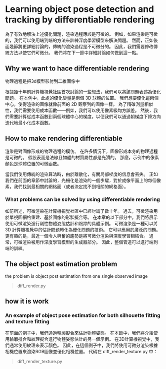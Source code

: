 # Learning object pose detection and tracking by differentiable rendering 
為了有效地解決上述優化問題，渲染過程應該是可微的。 例如，如果渲染是可微的，我們可以使用端到端的方法來訓練深度學習模型來解決問題。 然而，正如後面幾節將更詳細討論的，傳統的渲染過程是不可微分的。 因此，我們需要修改傳統方法以使它們可微分。 我們將在下一節中詳細討論如何做到這一點。

## Why we want to hace differentiable rendering 
物理過程是把3d模型影射到二維圖像中

根據幾十年前計算機視覺社區首次討論的一些想法，我們可以將該問題表述為優化問題。 在本例中，此處的優化變量是兩個 3D 球體的位置。 我們想要優化這兩個中心，使得渲染的圖像就像前面的 2D 觀察到的圖像一樣。 為了精確測量相似性，我們需要使用成本函數——例如，我們可以使用像素級均方誤差。 然後，我們需要計算從成本函數到兩個球體中心的梯度，以便我們可以通過朝梯度下降方向迭代地最小化成本函數。


## How to make rendering differentiable 
渲染是對圖像形成的物理過程的模仿。 在許多情況下，圖像形成本身的物理過程是可微的。 假設表面是法線且物體的材質屬性都是光滑的。 那麼，示例中的像素顏色是球體位置的可微函數。


當我們使用傳統的渲染算法時，由於離散化，有關局部梯度的信息會丟失。 正如我們在前面的章節中討論的，光柵化是渲染的一個步驟，對於成像平面上的每個像素，我們找到最相關的網格面（或者決定找不到相關的網格面）。


### What problems can be solved by using differentiable rendering 
如前所述，可微渲染在計算機視覺社區中已經討論了數十年。 過去，可微渲染用於單視圖網格重建、基於圖像的形狀擬合等。 在本章的以下部分中，我們將展示使用可微渲染進行剛性物體姿態估計和跟踪的具體示例。
可微渲染是一種可以將 3D 計算機視覺中的估計問題轉化為優化問題的技術。 它可以應用於廣泛的問題。 更有趣的是，最近一個令人興奮的趨勢是將可微分渲染與深度學習相結合。 通常，可微渲染被用作深度學習模型的生成器部分。 因此，整個管道可以進行端到端的訓練。

## The object post estimation problem
the problem is object post estimation from one single observed image 
> diff_render.py
## how it is work 

### An example of object pose estimation for both silhouette fitting and texture fitting 
在前面的例子中，我們通過輪廓擬合來估計物體姿態。 在本節中，我們將介紹使用輪廓擬合和紋理擬合進行物體姿態估計的另一個示例。 在3D計算機視覺中，我們通常使用紋理來表示顏色。 因此，在這個例子中，我們將使用可微分渲染根據相機位置來渲染RGB圖像並優化相機位置。 代碼在 diff_render_texture.py 中：
> diff_render_texture.py